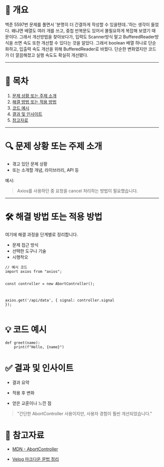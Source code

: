 <h1 id="📌-개요">📌 개요</h1>
<p>백준 5597번 문제를 풀면서 '분명히 더 간결하게 작성할 수 있을텐데..'하는 생각이 들었다. 왜냐면 배열도 여러 개를 쓰고, 중첩 반복문도 있어서 불필요하게 복잡해 보였기 때문이다. 그래서 개선방법을 찾아보다가, 입력도 Scanner방식 말고 BufferedReader방식을 쓰면 속도 또한 개선할 수 있다는 것을 알았다.
그래서 boolean 배열 하나로 단순화하고, 입출력 속도 개선을 위해 BufferedReader로 바꿨다.
단순한 변화였지만 코드가 더 깔끔해졌고 실행 속도도 확실히 개선됐다.</p>
<hr />
<h1 id="🧩-목차">🧩 목차</h1>
<ol>
<li><a href="https://api.velog.io/rss/@yumin991209#%EB%AC%B8%EC%A0%9C-%EC%83%81%ED%99%A9-%EB%98%90%EB%8A%94-%EC%A3%BC%EC%A0%9C-%EC%86%8C%EA%B0%9C">문제 상황 또는 주제 소개</a>  </li>
<li><a href="https://api.velog.io/rss/@yumin991209#%ED%95%B4%EA%B2%B0-%EB%B0%A9%EB%B2%95-%EB%98%90%EB%8A%94-%EC%A0%81%EC%9A%A9-%EB%B0%A9%EB%B2%95">해결 방법 또는 적용 방법</a>  </li>
<li><a href="https://api.velog.io/rss/@yumin991209#%EC%BD%94%EB%93%9C-%EC%98%88%EC%8B%9C">코드 예시</a>  </li>
<li><a href="https://api.velog.io/rss/@yumin991209#%EA%B2%B0%EA%B3%BC-%EB%B0%8F-%EC%9D%B8%EC%82%AC%EC%9D%B4%ED%8A%B8">결과 및 인사이트</a>  </li>
<li><a href="https://api.velog.io/rss/@yumin991209#%EC%B0%B8%EA%B3%A0%EC%9E%90%EB%A3%8C">참고자료</a></li>
</ol>
<hr />
<h1 id="🔍-문제-상황-또는-주제-소개">🔍 문제 상황 또는 주제 소개</h1>
<ul>
<li>겪고 있던 문제 상황  </li>
<li>또는 소개할 개념, 라이브러리, API 등</li>
</ul>
<p>예시:</p>
<blockquote>
<p>Axios를 사용하던 중 요청을 cancel 처리하는 방법이 필요했습니다.</p>
</blockquote>
<hr />
<h1 id="🛠️-해결-방법-또는-적용-방법">🛠️ 해결 방법 또는 적용 방법</h1>
<p>여기에 해결 과정을 단계별로 정리합니다.</p>
<ul>
<li>문제 접근 방식</li>
<li>선택한 도구나 기술</li>
<li>시행착오</li>
</ul>
<pre><code class="language-js">// 예시 코드
import axios from &quot;axios&quot;;

const controller = new AbortController();

axios.get('/api/data', {
  signal: controller.signal
});</code></pre>
<h1 id="💡-코드-예시">💡 코드 예시</h1>
<pre><code class="language-python">def greet(name):
    print(f&quot;Hello, {name}&quot;)</code></pre>
<h1 id="✅-결과-및-인사이트">✅ 결과 및 인사이트</h1>
<ul>
<li><p>결과 요약</p>
</li>
<li><p>적용 후 변화
<img alt="" src="https://velog.velcdn.com/images/yumin991209/post/dfb3f2f1-928e-4dc0-a6a1-7eb48d01a8fe/image.png" /></p>
</li>
</ul>
<ul>
<li>얻은 교훈이나 느낀 점</li>
</ul>
<blockquote>
<p>&quot;간단한 AbortController 사용이지만, 사용자 경험이 훨씬 개선되었습니다.&quot;</p>
</blockquote>
<h1 id="📎-참고자료">📎 참고자료</h1>
<ul>
<li><p><a href="https://api.velog.io/rss/@yumin991209#MDN-AbortController">MDN - AbortController</a></p>
</li>
<li><p><a href="https://api.velog.io/rss/@yumin991209#Velog">Velog 마크다운 문법 정리</a></p>
</li>
</ul>